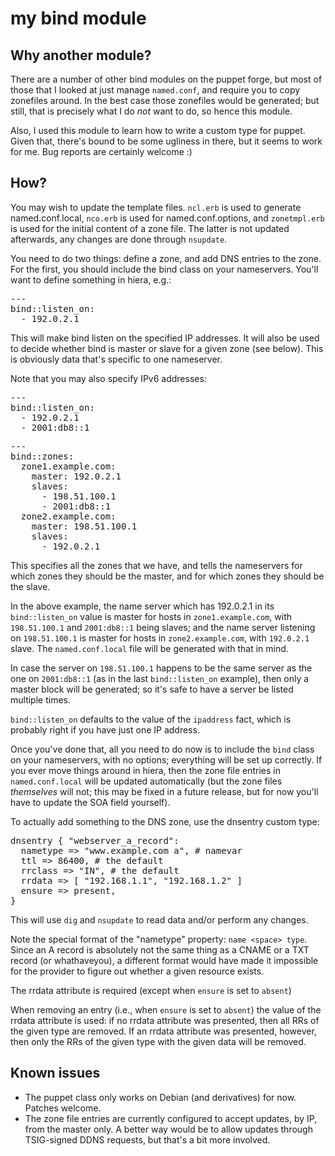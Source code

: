 my bind module
==============

Why another module?
-------------------

There are a number of other bind modules on the puppet forge, but most
of those that I looked at just manage `named.conf`, and require you to
copy zonefiles around. In the best case those zonefiles would be
generated; but still, that is precisely what I do *not* want to do, so
hence this module.

Also, I used this module to learn how to write a custom type for puppet.
Given that, there's bound to be some ugliness in there, but it seems to
work for me. Bug reports are certainly welcome :)

How?
----

You may wish to update the template files. `ncl.erb` is used to generate
named.conf.local, `nco.erb` is used for named.conf.options, and
`zonetmpl.erb` is used for the initial content of a zone file. The latter is
not updated afterwards, any changes are done through `nsupdate`.

You need to do two things: define a zone, and add DNS entries to the
zone. For the first, you should include the bind class on your
nameservers. You'll want to define something in hiera, e.g.:

<pre>
---
bind::listen_on: 
  - 192.0.2.1
</pre>

This will make bind listen on the specified IP addresses. It will also
be used to decide whether bind is master or slave for a given zone (see
below). This is obviously data that's specific to one nameserver.

Note that you may also specify IPv6 addresses:

<pre>
---
bind::listen_on:
  - 192.0.2.1
  - 2001:db8::1
</pre>

<pre>
---
bind::zones:
  zone1.example.com:
    master: 192.0.2.1
    slaves:
      - 198.51.100.1
      - 2001:db8::1
  zone2.example.com:
    master: 198.51.100.1
    slaves:
      - 192.0.2.1
</pre>

This specifies all the zones that we have, and tells the nameservers
for which zones they should be the master, and for which zones they
should be the slave.

In the above example, the name server which has 192.0.2.1 in its
`bind::listen_on` value is master for hosts in `zone1.example.com`, with
`198.51.100.1` and `2001:db8::1` being slaves; and the name server
listening on `198.51.100.1` is master for hosts in `zone2.example.com`,
with `192.0.2.1` slave. The `named.conf.local` file will be generated
with that in mind.

In case the server on `198.51.100.1` happens to be the same server as
the one on `2001:db8::1` (as in the last `bind::listen_on` example),
then only a master block will be generated; so it's safe to have a
server be listed multiple times.

`bind::listen_on` defaults to the value of the `ipaddress` fact, which
is probably right if you have just one IP address.

Once you've done that, all you need to do now is to include the `bind`
class on your nameservers, with no options; everything will be set up
correctly. If you ever move things around in hiera, then the zone file
entries in `named.conf.local` will be updated automatically (but the
zone files _themselves_ will not; this may be fixed in a future release,
but for now you'll have to update the SOA field yourself).

To actually add something to the DNS zone, use the dnsentry custom type:

<pre>
dnsentry { "webserver_a_record":
  nametype => "www.example.com a", # namevar
  ttl => 86400, # the default
  rrclass => "IN", # the default
  rrdata => [ "192.168.1.1", "192.168.1.2" ]
  ensure => present,
}
</pre>

This will use `dig` and `nsupdate` to read data and/or perform any
changes.

Note the special format of the "nametype" property: `name <space> type`.
Since an A record is absolutely not the same thing as a CNAME or a TXT
record (or whathaveyou), a different format would have made it
impossible for the provider to figure out whether a given resource
exists.

The rrdata attribute is required (except when `ensure` is set to `absent`)

When removing an entry (i.e., when `ensure` is set to `absent`) the
value of the rrdata attribute is used: if no rrdata attribute was presented,
then all RRs of the given type are removed. If an rrdata attribute was
presented, however, then only the RRs of the given type with the given
data will be removed.

Known issues
------------

- The puppet class only works on Debian (and derivatives) for now.
  Patches welcome.
- The zone file entries are currently configured to accept updates, by
  IP, from the master only. A better way would be to allow updates
  through TSIG-signed DDNS requests, but that's a bit more involved.
